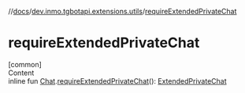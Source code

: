 //[docs](../../index.md)/[dev.inmo.tgbotapi.extensions.utils](index.md)/[requireExtendedPrivateChat](require-extended-private-chat.md)



# requireExtendedPrivateChat  
[common]  
Content  
inline fun [Chat](../dev.inmo.tgbotapi.types.chat.abstracts/-chat/index.md).[requireExtendedPrivateChat](require-extended-private-chat.md)(): [ExtendedPrivateChat](../dev.inmo.tgbotapi.types.chat.abstracts.extended/-extended-private-chat/index.md)  



